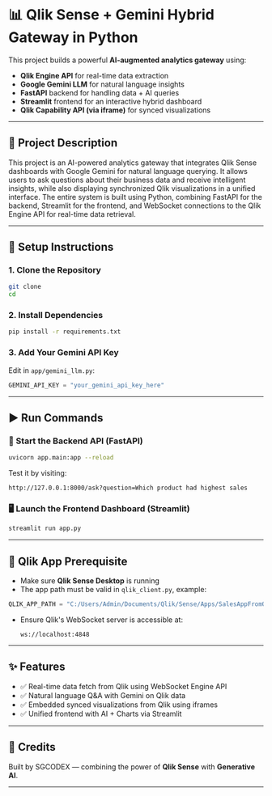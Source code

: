 # 📊 Qlik Sense + Gemini Hybrid Gateway in Python

This project builds a powerful **AI-augmented analytics gateway** using:

* **Qlik Engine API** for real-time data extraction
* **Google Gemini LLM** for natural language insights
* **FastAPI** backend for handling data + AI queries
* **Streamlit** frontend for an interactive hybrid dashboard
* **Qlik Capability API (via iframe)** for synced visualizations

---

## 🚀 Project Description

This project is an AI-powered analytics gateway that integrates Qlik Sense dashboards with Google Gemini for natural language querying. It allows users to ask questions about their business data and receive intelligent insights, while also displaying synchronized Qlik visualizations in a unified interface. The entire system is built using Python, combining FastAPI for the backend, Streamlit for the frontend, and WebSocket connections to the Qlik Engine API for real-time data retrieval.

---

## 🔧 Setup Instructions

### 1. Clone the Repository

```bash
git clone
cd 
```

### 2. Install Dependencies

```bash
pip install -r requirements.txt
```

### 3. Add Your Gemini API Key

Edit in `app/gemini_llm.py`:

```python
GEMINI_API_KEY = "your_gemini_api_key_here"
```

---

## ▶️ Run Commands

### 🧠 Start the Backend API (FastAPI)

```bash
uvicorn app.main:app --reload
```

Test it by visiting:

```
http://127.0.0.1:8000/ask?question=Which product had highest sales
```

### 🖥️ Launch the Frontend Dashboard (Streamlit)

```bash
streamlit run app.py
```

---

## 🔄 Qlik App Prerequisite

* Make sure **Qlik Sense Desktop** is running
* The app path must be valid in `qlik_client.py`, example:

```python
QLIK_APP_PATH = "C:/Users/Admin/Documents/Qlik/Sense/Apps/SalesAppFromQVD.qvf"
```

* Ensure Qlik's WebSocket server is accessible at:

  ```
  ws://localhost:4848
  ```

---

## ✨ Features

* ✅ Real-time data fetch from Qlik using WebSocket Engine API
* ✅ Natural language Q\&A with Gemini on Qlik data
* ✅ Embedded synced visualizations from Qlik using iframes
* ✅ Unified frontend with AI + Charts via Streamlit

---

## 🧠 Credits

Built by SGCODEX — combining the power of **Qlik Sense** with **Generative AI**.

---
